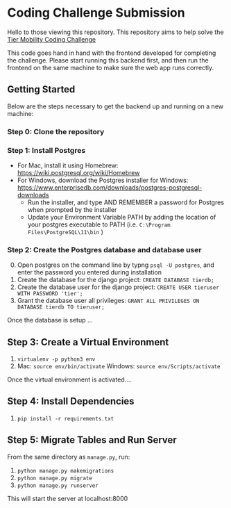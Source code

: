 # Coding Challenge Submission

Hello to those viewing this repository. This repository aims to help solve the [Tier Mobility Coding Challenge](https://github.com/TierMobility/frontend-challenge/tree/feat/fullstack-challange#coding-challenge-)

This code goes hand in hand with the frontend developed for completing the challenge. Please start running this backend first, and then run the frontend on the same machine to make sure the web app runs correctly.

## Getting Started 

Below are the steps necessary to get the backend up and running on a new machine:

### Step 0: Clone the repository

### Step 1: Install Postgres

- For Mac, install it using Homebrew: https://wiki.postgresql.org/wiki/Homebrew
- For Windows, download the Postgres installer for Windows: https://www.enterprisedb.com/downloads/postgres-postgresql-downloads
   - Run the installer, and type AND REMEMBER a password for Postgres when prompted by the installer
   - Update your Environment Variable PATH by adding the location of your postgres executable to PATH (i.e. `C:\Program Files\PostgreSQL\11\bin` )

### Step 2: Create the Postgres database and database user

0. Open postgres on the command line by typng `psql -U postgres`, and enter the password you entered during installation
1. Create the database for the django project: `CREATE DATABASE tierdb;`
2. Create the database user for the django project: `CREATE USER tieruser WITH PASSWORD 'tier';`
3. Grant the database user all privileges: `GRANT ALL PRIVILEGES ON DATABASE tierdb TO tieruser;`

Once the database is setup ... 

## Step 3: Create a Virtual Environment  

1. `virtualenv -p python3 env`
2. Mac: `source env/bin/activate`
   Windows: `source env/Scripts/activate`
   
Once the virtual environment is activated.... 

## Step 4: Install Dependencies

1. `pip install -r requirements.txt `

## Step 5: Migrate Tables and Run Server

From the same directory as `manage.py`, run: 

1. `python manage.py makemigrations`
2. `python manage.py migrate`
3. `python manage.py runserver`

This will start the server at localhost:8000 
